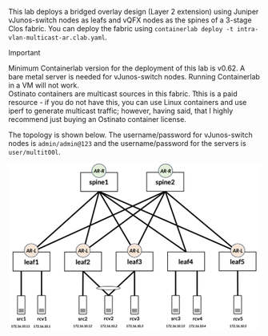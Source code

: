 This lab deploys a bridged overlay design (Layer 2 extension) using Juniper vJunos-switch nodes as leafs and vQFX nodes as the spines of a 3-stage Clos fabric. You can deploy the fabric using `containerlab deploy -t intra-vlan-multicast-ar.clab.yaml`.

> [!IMPORTANT]
> Minimum Containerlab version for the deployment of this lab is v0.62. A bare metal server is needed for vJunos-switch nodes. Running Containerlab in a VM will not work.  
>Ostinato containers are multicast sources in this fabric. Tthis is a paid resource - if you do not have this, you can use Linux containers and use iperf to generate multicast traffic; however, having said, that I highly recommend just buying an Ostinato container license.  

The topology is shown below. The username/password for vJunos-switch nodes is `admin/admin@123` and the username/password for the servers is `user/multit00l`.

![intra-vlan-multicast-ar-topology](/static/images/juniper-intra-vlan-multicast-ar.png)
